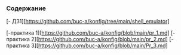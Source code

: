### Содержание
[- ДЗ1][https://github.com/buc-a/konfig/tree/main/shell_emulator]

[-практика 1][https://github.com/buc-a/konfig/blob/main/pr_1.md]
[-практика 2][https://github.com/buc-a/konfig/blob/main/pr_2.md]
[-практика 3][https://github.com/buc-a/konfig/blob/main/Pr_3.md]
